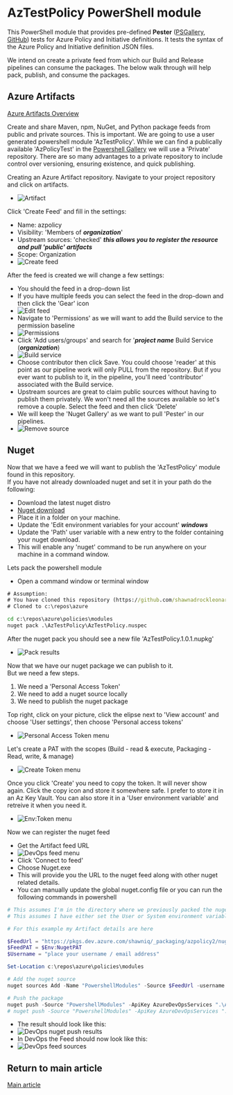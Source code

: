 # AzTestPolicy PowerShell module

This PowerShell module that provides pre-defined **Pester**  ([PSGallery](https://www.powershellgallery.com/packages/Pester/), [GitHub](https://github.com/Pester/Pester)) tests for Azure Policy and Initiative definitions.  It tests the syntax of the Azure Policy and Initiative definition JSON files.

We intend on create a private feed from which our Build and Release pipelines can consume the packages.  The below walk through will help pack, publish, and consume the packages.

## Azure Artifacts

[Azure Artifacts Overview](https://azure.microsoft.com/en-us/services/devops/artifacts/)

Create and share Maven, npm, NuGet, and Python package feeds from public and private sources.  This is important.  We are going to use a user generated powershell module 'AzTestPolicy'.   While we can find a publically available 'AzPolicyTest' in the [Powershell Gallery](https://www.powershellgallery.com/) we will use a 'Private' repository.  There are so many advantages to a private repository to include control over versioning, ensuring existence, and quick publishing.  

Creating an Azure Artifact repository.
Navigate to your project repository and click on artifacts.

- ![Artifact](../docs/devops01.png)

Click 'Create Feed' and fill in the settings:

- Name: azpolicy
- Visibility: 'Members of ***organization***'
- Upstream sources: 'checked' ***this allows you to register the resource and pull 'public' artifacts***
- Scope: Organization
- ![Create feed](../docs/devops02.png)

After the feed is created we will change a few settings:

- You should the feed in a drop-down list
- If you have multiple feeds you can select the feed in the drop-down and then click the 'Gear' icon
- ![Edit feed](../docs/devops03.png)
- Navigate to 'Permissions' as we will want to add the Build service to the permission baseline
- ![Permissions](../docs/devops04.png)
- Click 'Add users/groups' and search for '***project name*** Build Service (***organization***)
- ![Build service](../docs/devops05.png)
- Choose contributor then click Save.  You could choose 'reader' at this point as our pipeline work will only PULL from the repository.  But if you ever want to publish to it, in the pipeline, you'll need 'contributor' associated with the Build service.
- Upstream sources are great to claim public sources without having to publish them privately.  We won't need all the sources available so let's remove a couple.  Select the feed and then click 'Delete'
- We will keep the 'Nuget Gallery' as we want to pull 'Pester' in our pipelines.
- ![Remove source](../docs/devops06.png)

## Nuget

Now that we have a feed we will want to publish the 'AzTestPolicy' module found in this repository.  
If you have not already downloaded nuget and set it in your path do the following:

- Download the latest nuget distro
- [Nuget download](https://www.nuget.org/downloads)
- Place it in a folder on your machine.
- Update the 'Edit environment variables for your account' ***windows***
- Update the 'Path' user variable with a new entry to the folder containing your nuget download.
- This will enable any 'nuget' command to be run anywhere on your machine in a command window.

Lets pack the powershell module

- Open a command window or terminal window

```cmd
# Assumption:
# You have cloned this repository (https://github.com/shawnadrockleonard/Azure)
# Cloned to c:\repos\azure

cd c:\repos\azure\policies\modules
nuget pack .\AzTestPolicy\AzTestPolicy.nuspec
```

After the nuget pack you should see a new file 'AzTestPolicy.1.0.1.nupkg'

- ![Pack results](../docs/nugetpub01.png)

Now that we have our nuget package we can publish to it.  
But we need a few steps.

1. We need a 'Personal Access Token'
1. We need to add a nuget source locally
1. We need to publish the nuget package

Top right, click on your picture, click the elipse next to 'View account' and choose 'User settings', then choose 'Personal access tokens'

- ![Personal Access Token menu](../docs/nugetpub03.png)

Let's create a PAT with the scopes (Build - read & execute, Packaging - Read, write, & manage)

- ![Create Token menu](../docs/nugetpub04.png)

Once you click 'Create' you need to copy the token.  It will never show again.  Click the copy icon and store it somewhere safe.  I prefer to store it in an Az Key Vault.  You can also store it in a 'User environment variable' and retreive it when you need it.  

- ![Env:Token menu](../docs/nugetpub05.png)

Now we can register the nuget feed

- Get the Artifact feed URL
- ![DevOps feed menu](../docs/devopsfeed01.png)
- Click 'Connect to feed'
- Choose Nuget.exe
- This will provide you the URL to the nuget feed along with other nuget related details.
- You can manually update the global nuget.config file or you can run the following commands in powershell

```powershell
# This assumes I'm in the directory where we previously packed the nuget package
# This assumes I have either set the User or System environment variable 'NugetPAT' with my Personal Access Token

# For this example my Artifact details are here

$FeedUrl = "https://pkgs.dev.azure.com/shawniq/_packaging/azpolicy2/nuget/v3/index.json"
$FeedPAT = $Env:NugetPAT
$Username = "place your username / email address"

Set-Location c:\repos\azure\policies\modules

# Add the nuget source
nuget sources Add -Name "PowershellModules" -Source $FeedUrl -username $Username -password $FeedPAT

# Push the package
nuget push -Source "PowershellModules" -ApiKey AzureDevOpsServices ".\AzTestPolicy.1.0.1.nupkg"
# nuget push -Source "PowershellModules" -ApiKey AzureDevOpsServices ".\pester.4.7.0.nupkg"

```

- The result should look like this:
- ![DevOps nuget push results](../docs/devopsfeed02.png)
- In DevOps the Feed should now look like this:
- ![DevOps feed sources](../docs/devopsfeed03.png)

## Return to main article

[Main article](../readme.md)
